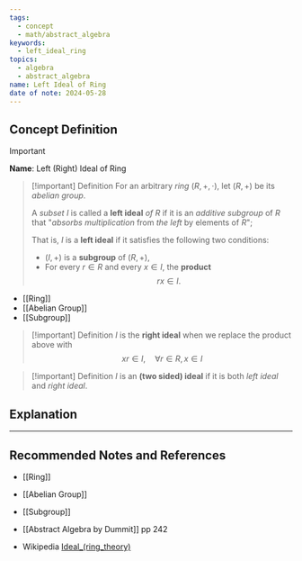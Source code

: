 ```yaml
---
tags:
  - concept
  - math/abstract_algebra
keywords:
  - left_ideal_ring
topics:
  - algebra
  - abstract_algebra
name: Left Ideal of Ring
date of note: 2024-05-28
---
```


## Concept Definition

>[!important]
>**Name**: Left (Right) Ideal of Ring

>[!important] Definition
>For an arbitrary *ring* $(R,+,\cdot )$, let $(R,+)$ be its *abelian group*. 
>
>A *subset* $I$ is called a **left ideal** *of* $R$ if it is an *additive subgroup* of $R$ that "*absorbs multiplication* from *the left* by elements of $R$"; 
>
>That is, $I$ is a **left ideal** if it satisfies the following two conditions:
>
>- $(I,+)$ is a **subgroup** of $(R,+)$,
>- For every $r\in R$ and every $x\in I$, the **product** $$rx \in I.$$
>

- [[Ring]]
- [[Abelian Group]]
- [[Subgroup]]

>[!important] Definition
>$I$ is the **right ideal** when we replace the product above with
>$$
>xr \in I, \quad \forall r \in R, x\in I
>$$

>[!important] Definition
>$I$ is an **(two sided) ideal** if it is both *left ideal* and *right ideal*.



## Explanation





-----------
##  Recommended Notes and References

- [[Ring]]
- [[Abelian Group]]
- [[Subgroup]]

- [[Abstract Algebra by Dummit]] pp 242

- Wikipedia [Ideal_(ring_theory)](https://en.wikipedia.org/wiki/Ideal_(ring_theory))